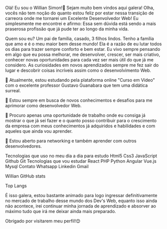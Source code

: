 Olá! Eu sou o Willian Simon!👋 Sejam muito bem vindos aqui galera!
Olha, vocês não tem noção do quanto estou feliz por estar nessa transição de carreora onde me tornarei um Excelente Desenvolvedor Web! Eu simplesmente me encontrei e afirmo: Essa sem dúvida está sendo a mais praserosa profissão que já pude ter ao longo da minha vida.

Quem sou eu?
Um pai de família, casado, 3 filhos lindos. Tenho a família que amo e é o meu maior bem desse mundo! Ela é a razão de eu lutar todos os dias para trazer sempre conforto e bem estar. Eu vivo sempre pensando em algo que eu possa melhorar, me desenvolver, crescer, ser mais criativo, conhecer novas oportunidades para cada vez ser mais útil do que já me considero. As curiosidades em novos aprendizados sempre me fez sair do lugar e descobrir coisas incríveis assim como o desenvolvimento Web.

🔭 Atualmente, estou estudando pela plataforma online "Curso em Vídeo" com o excelente professor Gustavo Guanabara que tem uma didática surreal.

🌱 Estou sempre em busca de novos conhecimentos e desafios para me aprimorar como desenvolvedor Web.

💼 Procuro apenas uma oportunidade de trabalho onde eu consiga já mostrar o que já sei fazer e o quanto posso contribuir para o crescimento da empresa com meus conhecimentos já adquiridos e habilidades e com aqueles que ainda vou aprender.

🤝 Estou aberto para networking e também aprender com outros desenvolvedores.

Tecnologias que uso no meu dia a dia para estudo
Html5 Css3 JavaScript Github Git
Tecnologias que vou estudar
React PHP Python Angular Vue.js Mysql
Contato
Whatsapp Linkedin Gmail

Willian GitHub stats

Top Langs

É isso galera, estou bastante animado para logo ingressar definitivamente no mercado de trabalho desse mundo dos Dev's Web, equanto isso ainda não acontece, irei continuar minha jornada de aprendizado e absorver ao máximo tudo que irá me deixar ainda mais preparado.

Obrigado por visitarem meu perfil!😊
